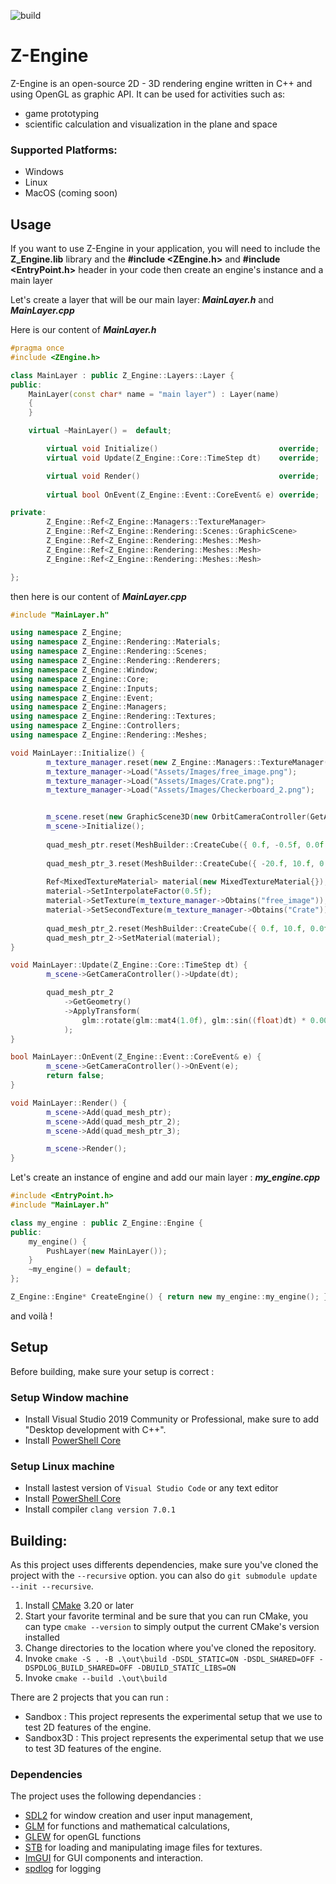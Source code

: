 ![build](https://github.com/JeanPhilippeKernel/RendererEngine/workflows/MSBuild/badge.svg?branch=develop)

# Z-Engine

Z-Engine is an open-source 2D - 3D rendering engine written in C++ and using OpenGL as graphic API.
It can be used for activities such as:
  - game prototyping
  - scientific calculation and visualization in the plane and space

### Supported Platforms:
- Windows
- Linux
- MacOS (coming soon)



## Usage
If you want to use Z-Engine in your application, you will need to include the **Z_Engine.lib** library
and the **#include <ZEngine.h>** and  **#include <EntryPoint.h>** header in your code then create an engine's instance and a main layer


Let's create a layer that will be our main layer: ***MainLayer.h*** and ***MainLayer.cpp***

Here is our content of ***MainLayer.h***
```CPP
#pragma once
#include <ZEngine.h>

class MainLayer : public Z_Engine::Layers::Layer {
public:
    MainLayer(const char* name = "main layer") : Layer(name)
	{
	}

	virtual ~MainLayer() =  default;

		virtual void Initialize()							override;
		virtual void Update(Z_Engine::Core::TimeStep dt)	override;

		virtual void Render()								override;
						   
		virtual bool OnEvent(Z_Engine::Event::CoreEvent& e) override;

private:
		Z_Engine::Ref<Z_Engine::Managers::TextureManager>						m_texture_manager; 
		Z_Engine::Ref<Z_Engine::Rendering::Scenes::GraphicScene>				m_scene;
		Z_Engine::Ref<Z_Engine::Rendering::Meshes::Mesh>						quad_mesh_ptr;
		Z_Engine::Ref<Z_Engine::Rendering::Meshes::Mesh>						quad_mesh_ptr_2;
		Z_Engine::Ref<Z_Engine::Rendering::Meshes::Mesh>						quad_mesh_ptr_3;

};
```
then here is our content of ***MainLayer.cpp***
```CPP
#include "MainLayer.h"

using namespace Z_Engine;
using namespace Z_Engine::Rendering::Materials;
using namespace Z_Engine::Rendering::Scenes;
using namespace Z_Engine::Rendering::Renderers;
using namespace Z_Engine::Window;
using namespace Z_Engine::Core;
using namespace Z_Engine::Inputs;
using namespace Z_Engine::Event;
using namespace Z_Engine::Managers;
using namespace Z_Engine::Rendering::Textures;
using namespace Z_Engine::Controllers;
using namespace Z_Engine::Rendering::Meshes;

void MainLayer::Initialize() {
		m_texture_manager.reset(new Z_Engine::Managers::TextureManager());
		m_texture_manager->Load("Assets/Images/free_image.png");
		m_texture_manager->Load("Assets/Images/Crate.png");
		m_texture_manager->Load("Assets/Images/Checkerboard_2.png");


		m_scene.reset(new GraphicScene3D(new OrbitCameraController(GetAttachedWindow(), glm::vec3(0.0f, 20.0f, 50.f), 10.0f, -20.0f)));
		m_scene->Initialize();
		
		quad_mesh_ptr.reset(MeshBuilder::CreateCube({ 0.f, -0.5f, 0.0f }, { 100.f, .0f, 100.f }, 0.0f,  glm::vec3(1.f, 0.0f, 0.0f), m_texture_manager->Obtains("Checkerboard_2")));
		
		quad_mesh_ptr_3.reset(MeshBuilder::CreateCube({ -20.f, 10.f, 0.0f }, { 5.f, 5.0f, 5.f }, {45.0f, 120.0f, 30.0f}, 0.0f, glm::vec3(0.f, 1.0f, 0.0f)));
		
		Ref<MixedTextureMaterial> material(new MixedTextureMaterial{});
		material->SetInterpolateFactor(0.5f);
		material->SetTexture(m_texture_manager->Obtains("free_image"));
		material->SetSecondTexture(m_texture_manager->Obtains("Crate"));
		
		quad_mesh_ptr_2.reset(MeshBuilder::CreateCube({ 0.f, 10.f, 0.0f }, { 10.f, 10.0f, 10.f }, 0.0f, glm::vec3(0.f, 1.0f, 0.0f)));
		quad_mesh_ptr_2->SetMaterial(material);
}

void MainLayer::Update(Z_Engine::Core::TimeStep dt) {
		m_scene->GetCameraController()->Update(dt);

		quad_mesh_ptr_2
			->GetGeometry()
			->ApplyTransform(
				glm::rotate(glm::mat4(1.0f), glm::sin((float)dt) * 0.005f, glm::vec3(0.f, 1.0f, 0.0f)) 
			);
}

bool MainLayer::OnEvent(Z_Engine::Event::CoreEvent& e) {
		m_scene->GetCameraController()->OnEvent(e);
		return false;
}

void MainLayer::Render() {
		m_scene->Add(quad_mesh_ptr);
		m_scene->Add(quad_mesh_ptr_2);
		m_scene->Add(quad_mesh_ptr_3);

		m_scene->Render();
}
```
Let's create an instance of engine and add our main layer : ***my_engine.cpp***

```CPP
#include <EntryPoint.h>
#include "MainLayer.h"

class my_engine : public Z_Engine::Engine {
public:	
	my_engine() {
		PushLayer(new MainLayer());
	}
	~my_engine() = default;
};

Z_Engine::Engine* CreateEngine() { return new my_engine::my_engine(); } 
```
and voilà ! 

## Setup

Before building, make sure your setup is correct : 

### Setup Window machine

- Install Visual Studio 2019 Community or Professional, make sure to add "Desktop development with C++".
- Install [PowerShell Core](https://github.com/PowerShell/PowerShell/releases)  

### Setup Linux machine

- Install lastest version of `Visual Studio Code` or any text editor
- Install [PowerShell Core](https://github.com/PowerShell/PowerShell/releases)
- Install compiler `clang version 7.0.1`

## Building: 

As this project uses differents dependencies, make sure you've cloned the project with the `--recursive` option.
you can also do  `git submodule update --init --recursive`.

1. Install [CMake](https://cmake.org/download/) 3.20 or later
2. Start your favorite terminal and be sure that you can run CMake, you can type `cmake --version` to simply output the current CMake's version installed
3. Change directories to the location where you've cloned the repository.
4. Invoke `cmake -S . -B .\out\build -DSDL_STATIC=ON -DSDL_SHARED=OFF -DSPDLOG_BUILD_SHARED=OFF -DBUILD_STATIC_LIBS=ON`
5. Invoke `cmake --build .\out\build`

There are 2 projects that you can run :
 - Sandbox : This project represents the experimental setup that we use to test 2D features of the engine.
 - Sandbox3D : This project represents the experimental setup that we use to test 3D features of the engine. 

### Dependencies

The project uses the following dependancies : 
 - [SDL2](https://www.libsdl.org/download-2.0.php) for window creation and user input management,
 - [GLM](https://glm.g-truc.net/0.9.9/index.html) for functions and mathematical calculations,
 - [GLEW](http://glew.sourceforge.net/) for openGL functions 
 - [STB](https://github.com/nothings/stb) for loading and manipulating image files for textures.
 - [ImGUI](https://github.com/ocornut/imgui) for GUI components and interaction.
 - [spdlog](https://github.com/gabime/spdlog) for logging

